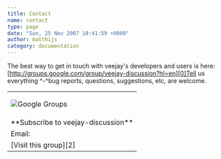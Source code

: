 ```yaml
---
title: Contact
name: contact
type: page
date: "Sun, 25 Nov 2007 10:41:59 +0000"
author: matthijs
category: documentation
---
```

The best way to get in touch with veejay's developers and users is here:[http://groups.google.com/group/veejay-discussion?hl=en][0]Tell us everything ^-^bug reports, questions, suggestions, etc, are welcome.<table><tbody><tr><td>

![Google Groups][1]

</td></tr><tr><td>**Subscribe to veejay-discussion**</td></tr><tr><td>Email:</td></tr><tr><td>[Visit this group][2]</td></tr></tbody></table>

[0]: http://groups.google.com/group/veejay-discussion?hl=en
[1]: http://groups.google.com/groups/img/3nb/groups_bar.gif
[2]: http://groups.google.com/group/veejay-discussion